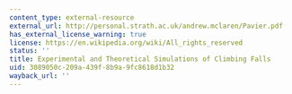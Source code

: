 ```yaml
---
content_type: external-resource
external_url: http://personal.strath.ac.uk/andrew.mclaren/Pavier.pdf
has_external_license_warning: true
license: https://en.wikipedia.org/wiki/All_rights_reserved
status: ''
title: Experimental and Theoretical Simulations of Climbing Falls
uid: 3089050c-209a-439f-8b9a-9fc8618d1b32
wayback_url: ''
---
```

